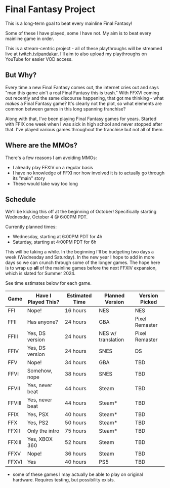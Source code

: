 # Final Fantasy Project

This is a long-term goal to beat every mainline Final Fantasy!

Some of these I have played, some I have not. My aim is to beat every mainline game in order. 

This is a stream-centric project - all of these playthroughs will be streamed live at [twitch.tv/pandakar](https://www.twitch.tv/pandakar). I'll aim to also upload my playthroughs on YouTube for easier VOD access. 

## But Why?

Every time a new Final Fantasy comes out, the internet cries out and says "man this game ain't a real Final Fantasy this is trash." With FFXVI coming out recently and the same discourse happening, that got me thinking - what *makes* a Final Fantasy game? It's clearly not the plot, so what elements are common between games in this long spanning franchise?

Along with that, I've been playing Final Fantasy games for years. Started with FFIX one week when I was sick in high school and never stopped after that. I've played various games throughout the franchise but not all of them. 

## Where are the MMOs?

There's a few reasons I am avoiding MMOs:

- I already play FFXIV on a regular basis
- I have no knowledge of FFXI nor how involved it is to actually go through its "main" story
- These would take way too long

## Schedule

We'll be kicking this off at the beginning of October! Specifically starting Wednesday, October 4 @ 6:00PM PDT.

Currently planned times:

- Wednesday, starting at 6:00PM PDT for 4h
- Saturday, starting at 4:00PM PDT for 6h

This will be taking a while. In the beginning I'll be budgeting two days a week (Wednesday and Saturday). In the new year I hope to add in more days so we can crunch through some of the longer games. The hope here is to wrap up **all** of the mainline games before the next FFXIV expansion, which is slated for Summer 2024.

See time estimates below for each game.

| Game   | Have I Played This? | Estimated Time | Planned Version    | Version Picked |
|--------|---------------------|----------------|--------------------|----------------|
| FFI    | Nope!               | 16 hours       | NES                | NES            |
| FFII   | Has anyone?         | 24 hours       | GBA                | Pixel Remaster |
| FFIII  | Yes, DS version     | 24 hours       | NES w/ translation | Pixel Remaster |
| FFIV   | Yes, DS version     | 24 hours       | SNES               | DS             |
| FFV    | Nope!               | 34 hours       | GBA                | TBD            |
| FFVI   | Somehow, nope       | 38 hours       | SNES               | TBD            |
| FFVII  | Yes, never beat     | 44 hours       | Steam              | TBD            |
| FFVIII | Yes, never beat     | 44 hours       | Steam*             | TBD            |
| FFIX   | Yes, PSX            | 40 hours       | Steam*             | TBD            |
| FFX    | Yes, PS2            | 50 hours       | Steam*             | TBD            |
| FFXII  | Only the intro      | 75 hours       | Steam*             | TBD            |
| FFXIII | Yes, XBOX 360       | 52 hours       | Steam              | TBD            |
| FFXV   | Nope!               | 36 hours       | Steam              | TBD            |
| FFXVI  | Yes                 | 40 hours       | PS5                | TBD            |

* some of these games I may actually be able to play on original hardware. Requires testing, but possibility exists.

# 